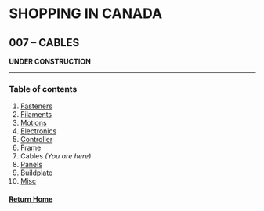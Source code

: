 # **SHOPPING IN CANADA**
 
## **007 – CABLES**

**UNDER CONSTRUCTION** 

---
### **Table of contents**
1. [Fasteners](001FastenersCAD.md)  
2. [Filaments](002FilamentsCAD.md)  
3. [Motions](003MotionsCAD.md)  
4. [Electronics](004ElectronicsCAD.md)
5. [Controller](005ControllerCAD.md)  
6. [Frame](006FrameCAD.md)  
7. Cables *(You are here)*  
8. [Panels](008PanelsCAD.md)  
9. [Buildplate](009BuildplateCAD.md)  
10. [Misc](010MiscCAD.md)

#### [Return Home](../README.md)
